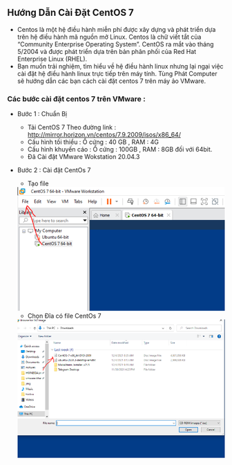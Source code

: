 ## Hướng Dẫn Cài Đặt CentOS 7 
- Centos là một hệ điều hành miễn phí được xây dựng và phát triển dựa trên hệ điều hành mã nguồn mở Linux. Centos là chữ viết tắt của “Community Enterprise Operating System”. CentOS ra mắt vào tháng 5/2004 và được phát triển dựa trên bản phân phối của Red Hat Enterprise Linux (RHEL).
- Bạn muốn trải nghiệm, tìm hiểu về hệ điều hành linux nhưng lại ngại việc cài đặt hệ điều hành linux trực tiếp trên máy tính. Tùng Phát Computer sẽ hướng dẫn các bạn cách cài đặt centos 7 trên máy ảo VMware.
 ### Các bước cài đặt centos 7 trên VMware :
- Bước 1 : Chuẩn Bị 
    + Tải CentOS 7 Theo đường link : http://mirror.horizon.vn/centos/7.9.2009/isos/x86_64/
    + Cấu hình tối thiểu : Ổ cứng : 40 GB , RAM : 4G
    + Cấu hình khuyến cáo : Ổ cứng : 100GB , RAM : 8GB đối với 64bit.
    + Đã Cài đặt VMware Wokstation 20.04.3
- Bước 2 : Cài đặt CentOs 7
   + Tạo file
    <img src = "../../jmg/b1.PNG">
    
    + Chọn Đĩa có file CentOs 7 
    <img src = "../../jmg/b3.PNG">
    
